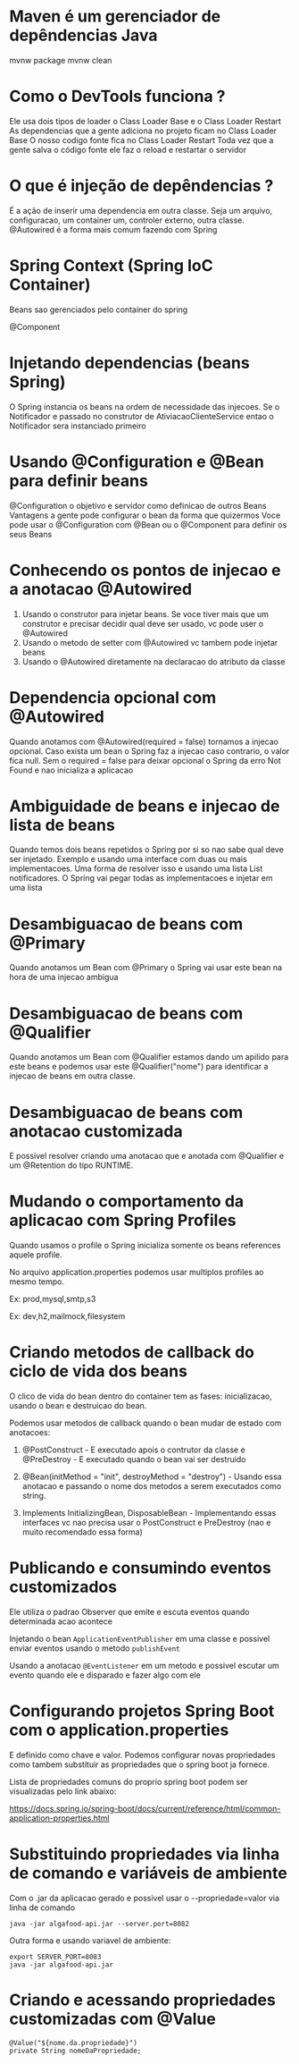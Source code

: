 # Maven é um gerenciador de depêndencias Java

mvnw package
mvnw clean

# Como o DevTools funciona ?

Ele usa dois tipos de loader o Class Loader Base e o Class Loader Restart
As dependencias que a gente adiciona no projeto ficam no Class Loader Base
O nosso codigo fonte fica no Class Loader Restart
Toda vez que a gente salva o código fonte ele faz o reload e restartar o servidor

# O que é injeção de depêndencias ?

É a ação de inserir uma dependencia em outra classe. 
Seja um arquivo, configuracao, um container um, controler externo, outra classe.
@Autowired é a forma mais comum fazendo com Spring

# Spring Context (Spring IoC Container)

Beans sao gerenciados pelo container do spring

@Component

# Injetando dependencias (beans Spring)

O Spring instancia os beans na ordem de necessidade das injecoes. 
Se o Notificador e passado no construtor de AtiviacaoClienteService 
entao o Notificador sera instanciado primeiro

# Usando @Configuration e @Bean para definir beans

@Configuration o objetivo e servidor como definicao de outros Beans
Vantagens a gente pode configurar o bean da forma que quizermos
Voce pode usar o @Configuration com @Bean ou o @Component para definir os seus Beans

# Conhecendo os pontos de injecao e a anotacao @Autowired
1. Usando o construtor para injetar beans. Se voce tiver mais que um construtor e precisar decidir qual deve ser usado, vc pode user o @Autowired
2. Usando o metodo de setter com @Autowired vc tambem pode injetar beans
3. Usando o @Autowired diretamente na declaracao do atributo da classe

# Dependencia opcional com @Autowired

Quando anotamos com @Autowired(required = false) tornamos a injecao opcional. Caso exista um bean o Spring faz a injecao caso contrario, o valor fica null.
Sem o required = false para deixar opcional o Spring da erro Not Found e nao inicializa a aplicacao

# Ambiguidade de beans e injecao de lista de beans

Quando temos dois beans repetidos o Spring por si so nao sabe qual deve ser injetado. Exemplo e usando uma interface com duas ou mais implementacoes.
Uma forma de resolver isso e usando uma lista List<Notificador> notificadores. O Spring vai pegar todas as implementacoes e injetar em uma lista

# Desambiguacao de beans com @Primary

Quando anotamos um Bean com @Primary o Spring vai usar este bean na hora de uma injecao ambigua

# Desambiguacao de beans com @Qualifier

Quando anotamos um Bean com @Qualifier estamos dando um apilido para este beans e podemos usar este @Qualifier("nome") para identificar a injecao de beans em outra classe.

# Desambiguacao de beans com anotacao customizada

E possivel resolver criando uma anotacao que e anotada com @Qualifier e um @Retention do tipo RUNTIME.

# Mudando o comportamento da aplicacao com Spring Profiles
Quando usamos o profile o Spring inicializa somente os beans references aquele profile.

No arquivo application.properties podemos usar multiplos profiles ao mesmo tempo. 

Ex: prod,mysql,smtp,s3

Ex: dev,h2,mailmock,filesystem

# Criando metodos de callback do ciclo de vida dos beans

O clico de vida do bean dentro do container tem as fases: inicializacao, usando o bean e destruicao do bean.

Podemos usar metodos de callback quando o bean mudar de estado com anotacoes: 

1. @PostConstruct - E executado apois o contrutor da classe e @PreDestroy - E executado quando o bean vai ser destruido

2. @Bean(initMethod = "init", destroyMethod = "destroy") - Usando essa anotacao e passando o nome dos metodos a serem executados como string.

3. Implements InitializingBean, DisposableBean - Implementando essas interfaces vc nao precisa usar o PostConstruct e PreDestroy (nao e muito recomendado essa forma)

# Publicando e consumindo eventos customizados

Ele utiliza o padrao Observer que emite e escuta eventos quando determinada acao acontece

Injetando o bean `ApplicationEventPublisher` em uma classe e possivel enviar eventos usando o metodo `publishEvent`

Usando a anotacao `@EventListener` em um metodo e possivel escutar um evento quando ele e disparado e fazer algo com ele 

# Configurando projetos Spring Boot com o application.properties

E definido como chave e valor. Podemos configurar novas propriedades como tambem substituir as propriedades que o spring boot ja fornece.

Lista de propriedades comuns do proprio spring boot podem ser visualizadas pelo link abaixo:

https://docs.spring.io/spring-boot/docs/current/reference/html/common-application-properties.html

# Substituindo propriedades via linha de comando e variáveis de ambiente

Com o .jar da aplicacao gerado e possivel usar o --propriedade=valor via linha de comando

```
java -jar algafood-api.jar --server.port=8082
```

Outra forma e usando variavel de ambiente:

```
export SERVER_PORT=8083
java -jar algafood-api.jar
```

# Criando e acessando propriedades customizadas com @Value

```
@Value("${nome.da.propriedade}")
private String nomeDaPropriedade;
```


